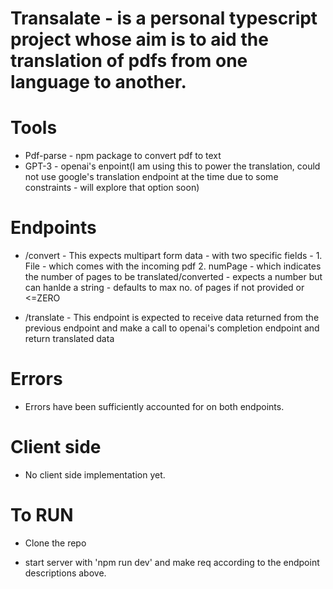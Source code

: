 # Transalate - is a personal typescript project whose aim is to aid the translation of pdfs from one language to another.

# Tools

- Pdf-parse - npm package to convert pdf to text
- GPT-3 - openai's enpoint(I am using this to power the translation, could not use google's translation endpoint at the time due to some constraints - will explore that option soon)

# Endpoints

- /convert - This expects multipart form data - with two specific fields - 1. File - which comes with the incoming pdf 2. numPage - which indicates the number of pages to be translated/converted - expects a number but can hanlde a string - defaults to max no. of pages if not provided or <=ZERO

- /translate - This endpoint is expected to receive data returned from the previous endpoint and make a call to openai's completion endpoint and return translated data

# Errors

- Errors have been sufficiently accounted for on both endpoints.

# Client side

- No client side implementation yet.

# To RUN

- Clone the repo

- start server with 'npm run dev' and make req according to the endpoint descriptions above.
